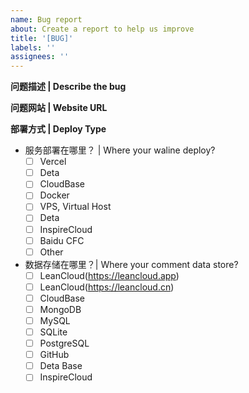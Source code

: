 ```yaml
---
name: Bug report
about: Create a report to help us improve
title: '[BUG]'
labels: ''
assignees: ''
---
```


**问题描述 | Describe the bug**

<!--请描述你的问题现象 | A clear and concise description of what the bug is.-->

**问题网站 | Website URL**

<!--请提供下可复现网站地址 | Please supply a website url which can reproduce problem.-->

**部署方式 | Deploy Type**

- 服务部署在哪里？ | Where your waline deploy?
  - [ ] Vercel
  - [ ] Deta
  - [ ] CloudBase
  - [ ] Docker
  - [ ] VPS, Virtual Host
  - [ ] Deta
  - [ ] InspireCloud
  - [ ] Baidu CFC
  - [ ] Other
- 数据存储在哪里？| Where your comment data store?
  - [ ] LeanCloud(https://leancloud.app)
  - [ ] LeanCloud(https://leancloud.cn)
  - [ ] CloudBase
  - [ ] MongoDB
  - [ ] MySQL
  - [ ] SQLite
  - [ ] PostgreSQL
  - [ ] GitHub
  - [ ] Deta Base
  - [ ] InspireCloud

